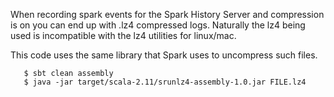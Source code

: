 When recording spark events for the Spark History Server and compression
is on you can end up with .lz4 compressed logs.  Naturally the lz4 being
used is incompatible with the lz4 utilities for linux/mac.

This code uses the same library that Spark uses to uncompress such files.

```
   $ sbt clean assembly
   $ java -jar target/scala-2.11/srunlz4-assembly-1.0.jar FILE.lz4
```
